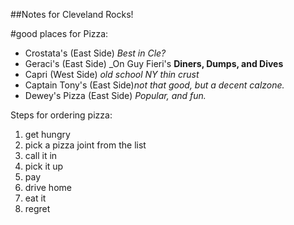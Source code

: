 ##Notes for Cleveland Rocks!


#good places for Pizza:
* Crostata's (East Side) _Best in Cle?_
* Geraci's (East Side) _On Guy Fieri's __Diners, Dumps, and Dives__
* Capri (West Side) _old school NY thin crust_
* Captain Tony's (East Side)_not that good, but a decent calzone._
* Dewey's Pizza (East Side) _Popular, and fun._

Steps for ordering pizza:

1. get hungry
2. pick a pizza joint from the list
3. call it in
4. pick it up
5. pay
6. drive home
7. eat it
8. regret